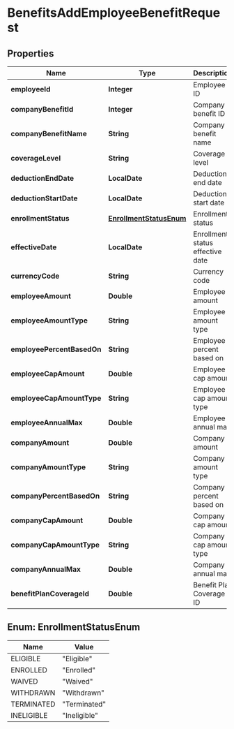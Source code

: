 

# BenefitsAddEmployeeBenefitRequest


## Properties

| Name | Type | Description | Notes |
|------------ | ------------- | ------------- | -------------|
|**employeeId** | **Integer** | Employee ID |  |
|**companyBenefitId** | **Integer** | Company benefit ID |  |
|**companyBenefitName** | **String** | Company benefit name |  |
|**coverageLevel** | **String** | Coverage level |  [optional] |
|**deductionEndDate** | **LocalDate** | Deduction end date |  [optional] |
|**deductionStartDate** | **LocalDate** | Deduction start date |  [optional] |
|**enrollmentStatus** | [**EnrollmentStatusEnum**](#EnrollmentStatusEnum) | Enrollment status |  |
|**effectiveDate** | **LocalDate** | Enrollment status effective date |  |
|**currencyCode** | **String** | Currency code |  [optional] |
|**employeeAmount** | **Double** | Employee amount |  [optional] |
|**employeeAmountType** | **String** | Employee amount type |  [optional] |
|**employeePercentBasedOn** | **String** | Employee percent based on |  [optional] |
|**employeeCapAmount** | **Double** | Employee cap amount |  [optional] |
|**employeeCapAmountType** | **String** | Employee cap amount type |  [optional] |
|**employeeAnnualMax** | **Double** | Employee annual max |  [optional] |
|**companyAmount** | **Double** | Company amount |  [optional] |
|**companyAmountType** | **String** | Company amount type |  [optional] |
|**companyPercentBasedOn** | **String** | Company percent based on |  [optional] |
|**companyCapAmount** | **Double** | Company cap amount |  [optional] |
|**companyCapAmountType** | **String** | Company cap amount type |  [optional] |
|**companyAnnualMax** | **Double** | Company annual max |  [optional] |
|**benefitPlanCoverageId** | **Double** | Benefit Plan Coverage ID |  [optional] |



## Enum: EnrollmentStatusEnum

| Name | Value |
|---- | -----|
| ELIGIBLE | &quot;Eligible&quot; |
| ENROLLED | &quot;Enrolled&quot; |
| WAIVED | &quot;Waived&quot; |
| WITHDRAWN | &quot;Withdrawn&quot; |
| TERMINATED | &quot;Terminated&quot; |
| INELIGIBLE | &quot;Ineligible&quot; |



